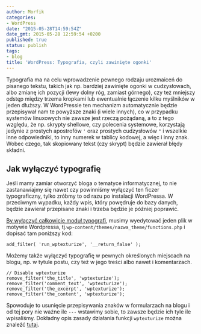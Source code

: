 ```yaml
---
author: Morfik
categories:
- WordPress
date: "2015-05-28T14:59:54Z"
date_gmt: 2015-05-28 12:59:54 +0200
published: true
status: publish
tags:
- blog
title: 'WordPress: Typografia, czyli zawinięte ogonki'
---
```


Typografia ma na celu wprowadzenie pewnego rodzaju urozmaiceń do pisanego tekstu, takich jak np.
bardziej zawinięte ogonki w cudzysłowach, albo zmianę ich pozycji (lewy dolny róg, zamiast górnego),
czy też mniejszy odstęp między trzema kropkami lub ewentualnie łączenie kilku myślników w jeden
dłuższy. W WordPressie ten mechanizm automatycznie będzie przepisywał nam te powyższe znaki (i
wiele innych), co w przypadku systemów linuxowych nie zawsze jest rzeczą pożądaną, a to z tego
względu, że np. skrypty shellowe, czy polecenia systemowe, korzystają jedynie z prostych apostrofów
`'` oraz prostych cudzysłowów `"` i wszelkie inne odpowiedniki, to inny numerek w tablicy kodowej, a
więc i inny znak. Wobec czego, tak skopiowany tekst (czy skrypt) będzie zawierał błędy składni.

<!--more-->
## Jak wyłączyć typografię

Jeśli mamy zamiar otworzyć bloga o tematyce informatycznej, to nie zastanawiajmy się nawet czy
powinniśmy wyłączyć ten ficzer typograficzny, tylko zróbmy to od razu po instalacji WordPressa. W
przeciwnym wypadku, każdy wpis, który powędruje do bazy danych, będzie zawierał przepisane znaki i
trzeba będzie je później poprawić.

[By wyłączyć całkowicie moduł
typografi](https://codex.wordpress.org/Plugin_API/Filter_Reference/run_wptexturize), musimy
wyedytować jeden plik w motywie Wordpressa, tj.`wp-content/themes/nazwa_theme/functions.php` i
dopisać tam poniższy kod:

    add_filter( 'run_wptexturize', '__return_false' );

Możemy także wyłączyć typografię w pewnych określonych miejscach na blogu, np. w tytule postu, czy
też w jego treści albo nawet i komentarzach.

    // Disable wptexturize
    remove_filter('the_title', 'wptexturize');
    remove_filter('comment_text', 'wptexturize');
    remove_filter('the_excerpt', 'wptexturize');
    remove_filter('the_content', 'wptexturize');

Spowoduje to usunięcie przepisywania znaków w formularzach na blogu i od tej pory nie ważne ile
`---` wstawimy sobie, to zawsze będzie ich tyle ile wpisaliśmy. Dokładny opis zasady działania
funkcji `wptexturize` można znaleźć
[tutaj](https://codex.wordpress.org/Function_Reference/wptexturize).
